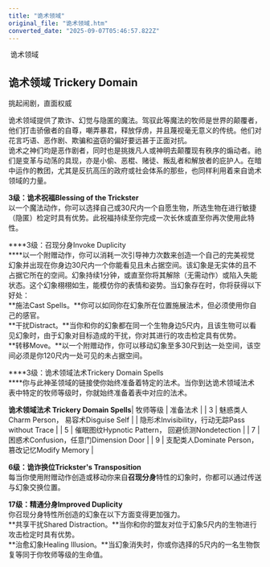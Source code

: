 ```yaml
---
title: "诡术领域"
original_file: "诡术领域.htm"
converted_date: "2025-09-07T05:46:57.822Z"
---
```


﻿ 诡术领域  

## **诡术领域 Trickery Domain**

挑起闹剧，直面权威

诡术领域提供了欺诈、幻觉与隐匿的魔法。驾驭此等魔法的牧师是世界的颠覆者，他们打击骄傲者的自尊，嘲弄暴君，释放俘虏，并且蔑视毫无意义的传统。他们对花言巧语、恶作剧、欺骗和盗窃的偏好要远甚于正面对抗。  
诡术之神们均是恶作剧者，同时也是挑拨凡人或神明去颠覆现有秩序的煽动者。祂们是变革与动荡的具现，亦是小偷、恶棍、赌徒、叛乱者和解放者的庇护人。在暗中运作的教团，尤其是反抗高压的政府或社会体系的那些，也同样利用着来自诡术领域的力量。

****3级：诡术祝福Blessing of the Trickster****  
以一个魔法动作，你可以选择自己或30尺内一个自愿生物，所选生物在进行敏捷（隐匿）检定时具有优势。此祝福持续至你完成一次长休或直至你再次使用此特性。

****3级：召现分身Invoke Duplicity  
****以一个附赠动作，你可以消耗一次引导神力次数来创造一个自己的完美视觉幻象并出现在你身边30尺内一个你能看见且未占据空间。该幻象是无实体的且不占据它所在的空间。幻象持续1分钟，或直至你将其解除（无需动作）或陷入失能状态。这个幻象栩栩如生，能模仿你的表情和姿势。当幻象存在时，你将获得以下好处：  
**施法Cast Spells。**你可以如同你在幻象所在位置施展法术，但必须使用你自己的感官。  
**干扰Distract。**当你和你的幻象都在同一个生物身边5尺内，且该生物可以看见幻象时，由于幻象对目标造成的干扰，你对其进行的攻击检定具有优势。  
**转移Move。**以一个附赠动作，你可以移动幻象至多30尺到达一处空间，该空间必须是你120尺内一处可见的未占据空间。

****3级：诡术领域法术Trickery Domain Spells  
****你与此神圣领域的链接使你始终准备着特定的法术。当你到达诡术领域法术表中特定的牧师等级时，你就始终准备着表中对应的法术。

**诡术领域法术 Trickery Domain Spells**| 牧师等级 | 准备法术 |
| 3 | 魅惑类人Charm Person， 易容术Disguise Self |
| 隐形术Invisibility，行动无踪Pass without Trace |
| 5 | 催眠图纹Hypnotic Pattern， 回避侦测Nondetection |
| 7 | 困惑术Confusion，任意门Dimension Door |
| 9 | 支配类人Dominate Person， 篡改记忆Modify Memory |

****6级：诡诈换位Trickster's Transposition****  
每当你使用附赠动作创造或移动你来自**召现分身**特性的幻象时，你都可以通过传送与幻象交换位置。

****17级：精通分身Improved Duplicity****  
你召现分身特性所创造的幻象在以下方面变得更加强力。  
**共享干扰Shared Distraction。**当你和你的盟友对位于幻象5尺内的生物进行攻击检定时具有优势。  
**治愈幻象Healing Illusion。**当幻象消失时，你或你选择的5尺内的一名生物恢复等同于你牧师等级的生命值。
